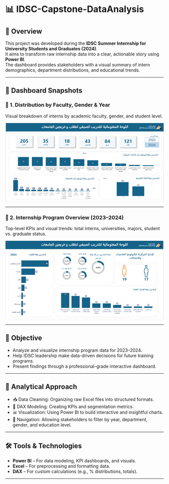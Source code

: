 # 📊 IDSC-Capstone-DataAnalysis

## 📌 Overview

This project was developed during the **IDSC Summer Internship for University Students and Graduates (2024)**.  
It aims to transform raw internship data into a clear, actionable story using **Power BI**.  
The dashboard provides stakeholders with a visual summary of intern demographics, department distributions, and educational trends.

---
## 📸 Dashboard Snapshots

### 🔹 1. Distribution by Faculty, Gender & Year
Visual breakdown of interns by academic faculty, gender, and student level.

![Intern Distribution](./Screenshots/Screenshot%202025-07-15%20022954.png)

---

### 🔹 2. Internship Program Overview (2023–2024)
Top-level KPIs and visual trends: total interns, universities, majors, student vs. graduate status.

![Internship Overview](./Screenshots/Screenshot%202025-07-15%20023029.png)

---

## 🎯 Objective

- Analyze and visualize internship program data for 2023–2024.
- Help IDSC leadership make data-driven decisions for future training programs.
- Present findings through a professional-grade interactive dashboard.

---

## 🧠 Analytical Approach

- 📥 Data Cleaning: Organizing raw Excel files into structured formats.
- 📐 DAX Modeling: Creating KPIs and segmentation metrics.
- 📊 Visualization: Using Power BI to build interactive and insightful charts.
- 🧭 Navigation: Allowing stakeholders to filter by year, department, gender, and education level.

---

## 🛠️ Tools & Technologies

- **Power BI** – For data modeling, KPI dashboards, and visuals.
- **Excel** – For preprocessing and formatting data.
- **DAX** – For custom calculations (e.g., % distributions, totals).

---





